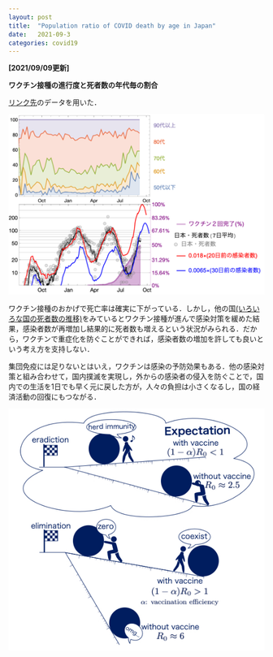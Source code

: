```yaml
---
layout: post
title:  "Population ratio of COVID death by age in Japan"
date:   2021-09-3
categories: covid19
---
```


**[2021/09/09更新]**

**ワクチン接種の進行度と死者数の年代毎の割合**


[リンク先](http://www.ipss.go.jp/projects/j/Choju/covid19/index.asp)のデータを用いた．

![Japan deaths by ages](/assets/img/japan_deaths.jpg)


ワクチン接種のおかげで死亡率は確実に下がっている．しかし，他の国[(いろいろな国の死者数の推移)](/covid19/2021/08/30/covid19-world.html)をみているとワクチン接種が進んで感染対策を緩めた結果，感染者数が再増加し結果的に死者数も増えるという状況がみられる．だから，ワクチンで重症化を防ぐことができれば，感染者数の増加を許しても良いという考え方を支持しない．

集団免疫には足りないとはいえ，ワクチンは感染の予防効果もある．他の感染対策と組み合わせて，国内撲滅を実現し，外からの感染者の侵入を防ぐことで，国内での生活を1日でも早く元に戻した方が，人々の負担は小さくなるし，国の経済活動の回復にもつながる．

![Zero Covid with vaccine](/assets/img/zeroCOVID_with_vaccine.jpg)
